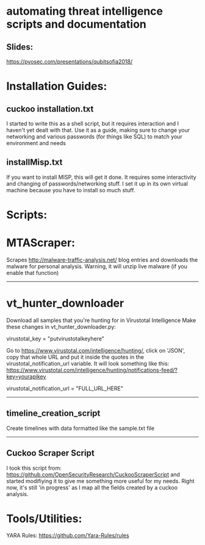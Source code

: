 # automating threat intelligence scripts and documentation

## Slides:
https://pyosec.com/presentations/qubitsofia2018/

# Installation Guides:

## cuckoo installation.txt
I started to write this as a shell script, but it requires interaction and I haven't yet dealt with that. Use it as a guide, making sure to change your networking and various passwords (for things like SQL) to match your environment and needs

## installMisp.txt
If you want to install MISP, this will get it done. It requires some interactivity and changing of passwords/networking stuff. I set it up in its own virtual machine because you have to install so much stuff.


# Scripts:

# MTAScraper:
Scrapes http://malware-traffic-analysis.net/ blog entries and downloads the malware for personal analysis. Warning, it will unzip live malware (if you enable that function)

-----------------
# vt_hunter_downloader

Download all samples that you're hunting for in Virustotal Intelligence
Make these changes in vt_hunter_downloader.py:

virustotal_key = "putvirustotalkeyhere"

Go to https://www.virustotal.com/intelligence/hunting/, click on 'JSON', copy that whole URL and put it inside the quotes in the virustotal_notification_url variable. It will look something like this:
https://www.virustotal.com/intelligence/hunting/notifications-feed/?key=yourapikey

virustotal_notification_url = "FULL_URL_HERE"

---------------
## timeline_creation_script
Create timelines with data formatted like the sample.txt file

--------------
## Cuckoo Scraper Script

I took this script from: https://github.com/OpenSecurityResearch/CuckooScraperScript
and started modifiying it to give me something more useful for my needs.
Right now, it's still 'in progress' as I map all the fields created by a cuckoo analysis.

# Tools/Utilities:

YARA Rules:
https://github.com/Yara-Rules/rules
